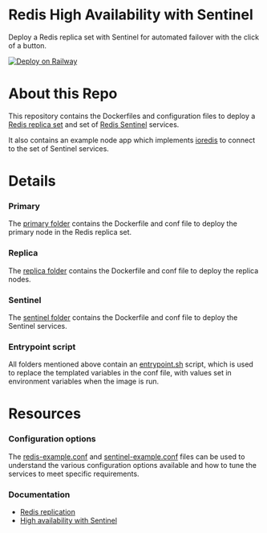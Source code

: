 # Redis High Availability with Sentinel

Deploy a Redis replica set with Sentinel for automated failover with the click of a button.

[![Deploy on Railway](https://railway.app/button.svg)](https://railway.app/template/q589Jl)

# About this Repo

This repository contains the Dockerfiles and configuration files to deploy a [Redis replica set](https://redis.io/docs/latest/operate/oss_and_stack/management/replication/) and set of [Redis Sentinel](https://redis.io/docs/latest/operate/oss_and_stack/management/sentinel/) services.

It also contains an example node app which implements [ioredis](https://www.npmjs.com/package/ioredis) to connect to the set of Sentinel services.

# Details

### Primary

The [primary folder](/primary/) contains the Dockerfile and conf file to deploy the primary node in the Redis replica set.

### Replica

The [replica folder](/replica/) contains the Dockerfile and conf file to deploy the replica nodes.

### Sentinel

The [sentinel folder](/sentinel/) contains the Dockerfile and conf file to deploy the Sentinel services.

### Entrypoint script

All folders mentioned above contain an [entrypoint.sh](/primary/entrypoint.sh) script, which is used to replace the templated variables in the conf file, with values set in environment variables when the image is run.

# Resources

### Configuration options

The [redis-example.conf](/redis-example.conf) and [sentinel-example.conf](/sentinel-example.conf) files can be used to understand the various configuration options available and how to tune the services to meet specific requirements.

### Documentation

- [Redis replication](https://redis.io/docs/latest/operate/oss_and_stack/management/replication/)
- [High availability with Sentinel](https://redis.io/docs/latest/operate/oss_and_stack/management/sentinel/)
